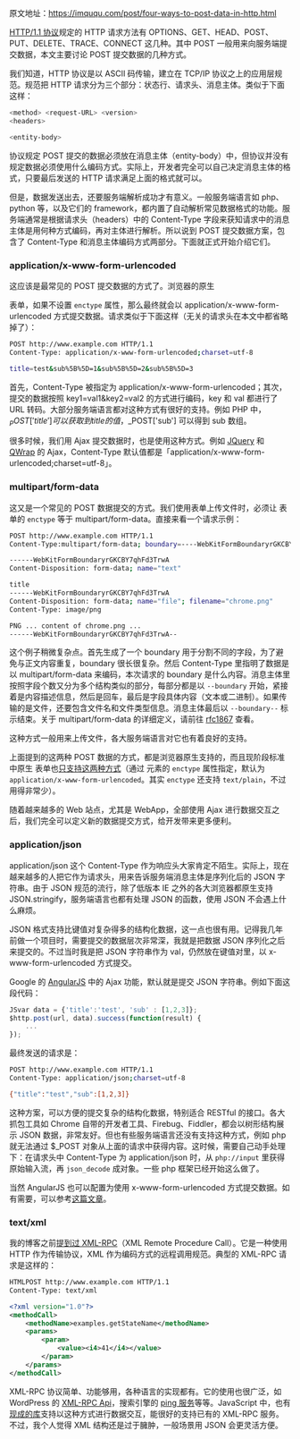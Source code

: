 原文地址：https://imququ.com/post/four-ways-to-post-data-in-http.html

[HTTP/1.1 协议](http://www.ietf.org/rfc/rfc2616.txt)规定的 HTTP 请求方法有 OPTIONS、GET、HEAD、POST、PUT、DELETE、TRACE、CONNECT 这几种。其中 POST 一般用来向服务端提交数据，本文主要讨论 POST 提交数据的几种方式。

我们知道，HTTP 协议是以 ASCII 码传输，建立在 TCP/IP 协议之上的应用层规范。规范把 HTTP 请求分为三个部分：状态行、请求头、消息主体。类似于下面这样：

```bash
<method> <request-URL> <version>
<headers>

<entity-body>
```

协议规定 POST 提交的数据必须放在消息主体（entity-body）中，但协议并没有规定数据必须使用什么编码方式。实际上，开发者完全可以自己决定消息主体的格式，只要最后发送的 HTTP 请求满足上面的格式就可以。

但是，数据发送出去，还要服务端解析成功才有意义。一般服务端语言如 php、python 等，以及它们的 framework，都内置了自动解析常见数据格式的功能。服务端通常是根据请求头（headers）中的 Content-Type 字段来获知请求中的消息主体是用何种方式编码，再对主体进行解析。所以说到 POST 提交数据方案，包含了 Content-Type 和消息主体编码方式两部分。下面就正式开始介绍它们。

### application/x-www-form-urlencoded

这应该是最常见的 POST 提交数据的方式了。浏览器的原生 <form> 表单，如果不设置 `enctype` 属性，那么最终就会以 application/x-www-form-urlencoded 方式提交数据。请求类似于下面这样（无关的请求头在本文中都省略掉了）：

```bash
POST http://www.example.com HTTP/1.1
Content-Type: application/x-www-form-urlencoded;charset=utf-8

title=test&sub%5B%5D=1&sub%5B%5D=2&sub%5B%5D=3
```

首先，Content-Type 被指定为 application/x-www-form-urlencoded；其次，提交的数据按照 key1=val1&key2=val2 的方式进行编码，key 和 val 都进行了 URL 转码。大部分服务端语言都对这种方式有很好的支持。例如 PHP 中，$_POST['title'] 可以获取到 title 的值，$_POST['sub'] 可以得到 sub 数组。

很多时候，我们用 Ajax 提交数据时，也是使用这种方式。例如 [JQuery](http://jquery.com/) 和 [QWrap](http://www.qwrap.com/) 的 Ajax，Content-Type 默认值都是「application/x-www-form-urlencoded;charset=utf-8」。

### multipart/form-data

这又是一个常见的 POST 数据提交的方式。我们使用表单上传文件时，必须让 <form> 表单的 `enctype` 等于 multipart/form-data。直接来看一个请求示例：

```bash
POST http://www.example.com HTTP/1.1
Content-Type:multipart/form-data; boundary=----WebKitFormBoundaryrGKCBY7qhFd3TrwA

------WebKitFormBoundaryrGKCBY7qhFd3TrwA
Content-Disposition: form-data; name="text"

title
------WebKitFormBoundaryrGKCBY7qhFd3TrwA
Content-Disposition: form-data; name="file"; filename="chrome.png"
Content-Type: image/png

PNG ... content of chrome.png ...
------WebKitFormBoundaryrGKCBY7qhFd3TrwA--
```

这个例子稍微复杂点。首先生成了一个 boundary 用于分割不同的字段，为了避免与正文内容重复，boundary 很长很复杂。然后 Content-Type 里指明了数据是以 multipart/form-data 来编码，本次请求的 boundary 是什么内容。消息主体里按照字段个数又分为多个结构类似的部分，每部分都是以 `--boundary` 开始，紧接着是内容描述信息，然后是回车，最后是字段具体内容（文本或二进制）。如果传输的是文件，还要包含文件名和文件类型信息。消息主体最后以 `--boundary--` 标示结束。关于 multipart/form-data 的详细定义，请前往 [rfc1867](http://www.ietf.org/rfc/rfc1867.txt) 查看。

这种方式一般用来上传文件，各大服务端语言对它也有着良好的支持。

上面提到的这两种 POST 数据的方式，都是浏览器原生支持的，而且现阶段标准中原生 <form> 表单也[只支持这两种方式](http://www.w3.org/TR/html401/interact/forms.html#h-17.13.4)（通过 <form> 元素的 `enctype` 属性指定，默认为 `application/x-www-form-urlencoded`。其实 `enctype` 还支持 `text/plain`，不过用得非常少）。

随着越来越多的 Web 站点，尤其是 WebApp，全部使用 Ajax 进行数据交互之后，我们完全可以定义新的数据提交方式，给开发带来更多便利。

### application/json

application/json 这个 Content-Type 作为响应头大家肯定不陌生。实际上，现在越来越多的人把它作为请求头，用来告诉服务端消息主体是序列化后的 JSON 字符串。由于 JSON 规范的流行，除了低版本 IE 之外的各大浏览器都原生支持 JSON.stringify，服务端语言也都有处理 JSON 的函数，使用 JSON 不会遇上什么麻烦。

JSON 格式支持比键值对复杂得多的结构化数据，这一点也很有用。记得我几年前做一个项目时，需要提交的数据层次非常深，我就是把数据 JSON 序列化之后来提交的。不过当时我是把 JSON 字符串作为 val，仍然放在键值对里，以 x-www-form-urlencoded 方式提交。

Google 的 [AngularJS](http://angularjs.org/) 中的 Ajax 功能，默认就是提交 JSON 字符串。例如下面这段代码：

```js
JSvar data = {'title':'test', 'sub' : [1,2,3]};
$http.post(url, data).success(function(result) {
    ...
});
```

最终发送的请求是：

```bash
POST http://www.example.com HTTP/1.1 
Content-Type: application/json;charset=utf-8

{"title":"test","sub":[1,2,3]}
```

这种方案，可以方便的提交复杂的结构化数据，特别适合 RESTful 的接口。各大抓包工具如 Chrome 自带的开发者工具、Firebug、Fiddler，都会以树形结构展示 JSON 数据，非常友好。但也有些服务端语言还没有支持这种方式，例如 php 就无法通过 $_POST 对象从上面的请求中获得内容。这时候，需要自己动手处理下：在请求头中 Content-Type 为 application/json 时，从 `php://input` 里获得原始输入流，再 `json_decode` 成对象。一些 php 框架已经开始这么做了。

当然 AngularJS 也可以配置为使用 x-www-form-urlencoded 方式提交数据。如有需要，可以参考[这篇文章](http://victorblog.com/2012/12/20/make-angularjs-http-service-behave-like-jquery-ajax/)。

### text/xml

我的博客之前[提到过 XML-RPC](http://www.imququ.com/post/64.html)（XML Remote Procedure Call）。它是一种使用 HTTP 作为传输协议，XML 作为编码方式的远程调用规范。典型的 XML-RPC 请求是这样的：

```xml
HTMLPOST http://www.example.com HTTP/1.1 
Content-Type: text/xml

<?xml version="1.0"?>
<methodCall>
    <methodName>examples.getStateName</methodName>
    <params>
        <param>
            <value><i4>41</i4></value>
        </param>
    </params>
</methodCall>
```

XML-RPC 协议简单、功能够用，各种语言的实现都有。它的使用也很广泛，如 WordPress 的 [XML-RPC Api](http://codex.wordpress.org/XML-RPC_WordPress_API)，搜索引擎的 [ping 服务](http://help.baidu.com/question?prod_en=master&class=476&id=1000423)等等。JavaScript 中，也有[现成的库](http://plugins.jquery.com/xmlrpc/)支持以这种方式进行数据交互，能很好的支持已有的 XML-RPC 服务。不过，我个人觉得 XML 结构还是过于臃肿，一般场景用 JSON 会更灵活方便。